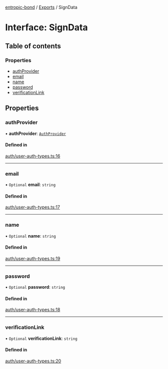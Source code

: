 [entropic-bond](../README.md) / [Exports](../modules.md) / SignData

# Interface: SignData

## Table of contents

### Properties

- [authProvider](SignData.md#authprovider)
- [email](SignData.md#email)
- [name](SignData.md#name)
- [password](SignData.md#password)
- [verificationLink](SignData.md#verificationlink)

## Properties

### authProvider

• **authProvider**: [`AuthProvider`](../modules.md#authprovider)

#### Defined in

[auth/user-auth-types.ts:16](https://github.com/entropic-bond/entropic-bond/blob/c9dd385/src/auth/user-auth-types.ts#L16)

___

### email

• `Optional` **email**: `string`

#### Defined in

[auth/user-auth-types.ts:17](https://github.com/entropic-bond/entropic-bond/blob/c9dd385/src/auth/user-auth-types.ts#L17)

___

### name

• `Optional` **name**: `string`

#### Defined in

[auth/user-auth-types.ts:19](https://github.com/entropic-bond/entropic-bond/blob/c9dd385/src/auth/user-auth-types.ts#L19)

___

### password

• `Optional` **password**: `string`

#### Defined in

[auth/user-auth-types.ts:18](https://github.com/entropic-bond/entropic-bond/blob/c9dd385/src/auth/user-auth-types.ts#L18)

___

### verificationLink

• `Optional` **verificationLink**: `string`

#### Defined in

[auth/user-auth-types.ts:20](https://github.com/entropic-bond/entropic-bond/blob/c9dd385/src/auth/user-auth-types.ts#L20)
